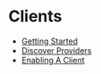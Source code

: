 # Clients

* [Getting Started](clients/getting-started)
* [Discover Providers](clients/discover-providers)
* [Enabling A Client](clients/enabling-a-client)
